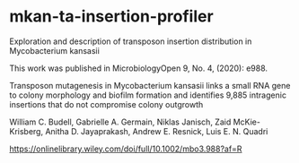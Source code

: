 # mkan-ta-insertion-profiler
Exploration and description of transposon insertion distribution in Mycobacterium kansasii 

This work was published in MicrobiologyOpen 9, No. 4, (2020): e988.

Transposon mutagenesis in Mycobacterium kansasii links a small RNA gene to colony morphology and biofilm formation and identifies 9,885 intragenic insertions that do not compromise colony outgrowth

William C. Budell, Gabrielle A. Germain, Niklas Janisch, Zaid McKie-Krisberg, Anitha D. Jayaprakash, Andrew E. Resnick, Luis E. N. Quadri

https://onlinelibrary.wiley.com/doi/full/10.1002/mbo3.988?af=R
